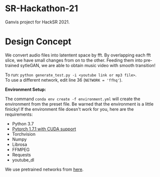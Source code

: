 # SR-Hackathon-21
Ganvis project for HackSR 2021.

# Design Concept 
We convert audio files into latentent space by fft. By overlapping each fft slice, we have small changes from on to the other. Feeding them into pre-trained sytleGAN, we are able to obtain music video with smooth transition! 

To run: 
`python generate_test.py -i <youtube link or mp3 file>`.  
To use a different network, edit line 36 (`NETWORK = 'ffhq'`).

**Environment Setup:**

The command `conda env create -f environment.yml` will create the environment from the preset file.
Be warned that the environment is a little finicky! If the environment file doesn't work for you, here are the requirements:

 - Python 3.7
 - [Pytorch 1.7.1 with CUDA support](https://pytorch.org/get-started/previous-versions/)
 - Torchvision
 - Numpy
 - Librosa
 - FFMPEG
 - Requests
 - youtube_dl

We use pretrained networks from [here](https://github.com/NVlabs/stylegan2-ada-pytorch).

